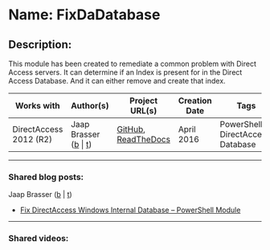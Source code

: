 # Name: FixDaDatabase

## Description:
This module has been created to remediate a common problem with Direct Access servers. It can determine if an Index is present for in the Direct Access Database. And it can either remove and create that index.

| Works with | Author(s) | Project URL(s) | Creation Date | Tags |
|------------|--------|-------------------|---------------|------|
| DirectAccess 2012 (R2) | Jaap Brasser ([b](https://www.jaapbrasser.com) \|  [t](https://twitter.com/Jaap_Brasser)) | [GitHub](https://github.com/jaapbrasser/FixDaDatabase), [ReadTheDocs](http://fixdadatabase.readthedocs.io/en/latest/) | April 2016 | PowerShell, DirectAccess, Database |
____
### Shared blog posts:
Jaap Brasser ([b](https://www.jaapbrasser.com) \|  [t](https://twitter.com/Jaap_Brasser))
- [Fix DirectAccess Windows Internal Database – PowerShell Module](https://www.jaapbrasser.com/fix-directaccess-windows-internal-database-powershell-module/)
____
### Shared videos: